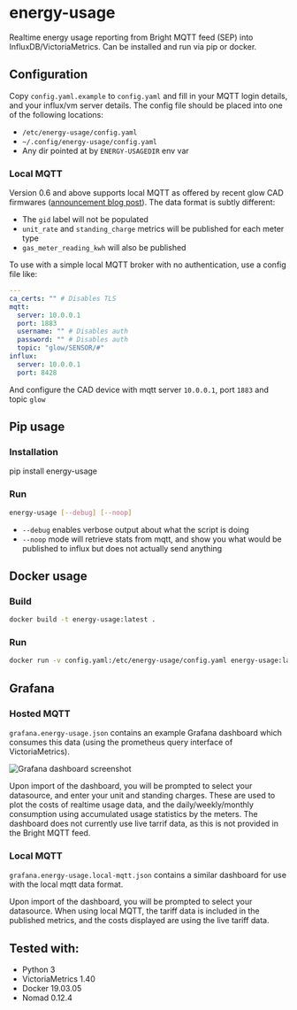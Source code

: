 # energy-usage

Realtime energy usage reporting from Bright MQTT feed (SEP) into InfluxDB/VictoriaMetrics. Can be installed and run via pip or docker.

## Configuration

Copy `config.yaml.example` to `config.yaml` and fill in your MQTT login details, and your influx/vm server details.
The config file should be placed into one of the following locations:

* `/etc/energy-usage/config.yaml`
* `~/.config/energy-usage/config.yaml`
* Any dir pointed at by `ENERGY-USAGEDIR` env var

### Local MQTT

Version 0.6 and above supports local MQTT as offered by recent glow CAD firmwares
([announcement blog post](https://medium.com/@joshua.cooper/glow-local-mqtt-f69b776b7af4)).
The data format is subtly different:
- The `gid` label will not be populated
- `unit_rate` and `standing_charge` metrics will be published for each meter type
- `gas_meter_reading_kwh` will also be published

To use with a simple local MQTT broker with no authentication, use a config file like:

```yaml
---
ca_certs: "" # Disables TLS
mqtt:
  server: 10.0.0.1
  port: 1883
  username: "" # Disables auth
  password: "" # Disables auth
  topic: "glow/SENSOR/#"
influx:
  server: 10.0.0.1
  port: 8428
```

And configure the CAD device with mqtt server `10.0.0.1`, port `1883` and topic `glow`

## Pip usage

### Installation

pip install energy-usage

### Run

```bash
energy-usage [--debug] [--noop]
```

* `--debug` enables verbose output about what the script is doing
* `--noop` mode will retrieve stats from mqtt, and show you what would be published to influx but does not actually send anything

## Docker usage

### Build

```bash
docker build -t energy-usage:latest .
```

### Run

```bash
docker run -v config.yaml:/etc/energy-usage/config.yaml energy-usage:latest
```

## Grafana

### Hosted MQTT

`grafana.energy-usage.json` contains an example Grafana dashboard which consumes this data (using the prometheus query interface of VictoriaMetrics).

![Grafana dashboard screenshot](energy-usage-dashboard.png)

Upon import of the dashboard, you will be prompted to select your datasource, and enter your unit and standing charges. These are used to plot the costs of realtime usage data, and the daily/weekly/monthly consumption using accumulated usage statistics by the meters. The dashboard does not currently use live tarrif data, as this is not provided in the Bright MQTT feed.

### Local MQTT

`grafana.energy-usage.local-mqtt.json` contains a similar dashboard for use with the local mqtt data format.

Upon import of the dashboard, you will be prompted to select your datasource. When using local MQTT, the tariff data is included in the published metrics, and the costs displayed are using the live tariff data.

## Tested with:

* Python 3
* VictoriaMetrics 1.40
* Docker 19.03.05
* Nomad 0.12.4

